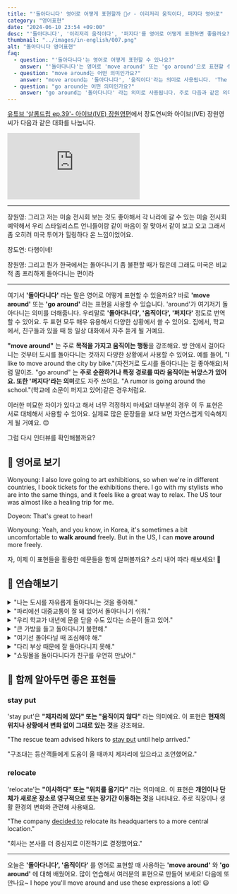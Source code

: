 ```yaml
---
title: "'돌아다니다' 영어로 어떻게 표현할까 🚶‍♂️ - 이리저리 움직이다, 퍼지다 영어로"
category: "영어표현"
date: "2024-06-10 23:54 +09:00"
desc: "'돌아다니다', '이리저리 움직이다', '퍼지다'를 영어로 어떻게 표현하면 좋을까요? '한국에서는 돌아다니기 불편하지만, 미국에서는 비교적 자유롭게 돌아다닐 수 있어요' 등을 영어로 표현하는 법을 배워봅시다. 다양한 예문을 통해서 연습하고 본인의 표현으로 만들어 보세요."
thumbnail: "../images/in-english/007.png"
alt: "돌아다니다 영어표현"
faq:
  - question: "'돌아다니다'는 영어로 어떻게 표현할 수 있나요?"
    answer: "'돌아다니다'는 영어로 'move around' 또는 'go around'으로 표현할 수 있습니다. 이 표현들은 여기저기 돌아다니는 행위를 나타냅니다. 예를 들어, 'I like to move around the city on weekends'는 '주말에 도시를 돌아다니는 것을 좋아해'라는 의미입니다."
  - question: "move around는 어떤 의미인가요?"
    answer: "move around는 '돌아다니다', '움직이다'라는 의미로 사용됩니다. 'The children can move around freely in the playground' (아이들은 놀이터에서 자유롭게 돌아다닐 수 있어요)"
  - question: "go around는 어떤 의미인가요?"
    answer: "go around는 '돌아다니다' 라는 의미로 사용됩니다. 주로 다음과 같은 의미를 나타냅니다: 'We went around the city to see the sights' (우리는 관광지를 보기 위해 도시를 돌아다녔어요)"
---
```


[유튜브 '살롱드립 ep.39'- 아이브(IVE) 장원영편](https://www.youtube.com/watch?v=DilSsgN8OFY&t=361)에서 장도연씨와 아이브(IVE) 장원영씨가 다음과 같은 대화를 나눕니다.

<iframe class="youtube" src="https://www.youtube.com/embed/DilSsgN8OFY?si=t-Ry2ExliupajlpZ&amp;start=361" title="YouTube video player" frameborder="0" allow="accelerometer; autoplay; clipboard-write; encrypted-media; gyroscope; picture-in-picture; web-share" referrerpolicy="strict-origin-when-cross-origin" allowfullscreen></iframe>

---

장원영: 그리고 저는 미술 전시회 보는 것도 좋아해서 각 나라에 갈 수 있는 미술 전시회 예약해서 우리 스타일리스트 언니들이랑 같이 마음이 잘 맞아서 같이 보고 오고 그래서 좀 오히려 미국 투어가 힐링하다 온 느낌이었어요.

장도연: 다행이네!

장원영: 그리고 뭔가 한국에서는 돌아다니기 좀 불편할 때가 많은데 그래도 미국은 비교적 좀 프리하게 돌아다니는 편이라

---

<script async src="https://pagead2.googlesyndication.com/pagead/js/adsbygoogle.js?client=ca-pub-1465612013356152"
     crossorigin="anonymous"></script>
<!-- engple-horizontal-ad -->

<ins class="adsbygoogle"
     style="display:block"
     data-ad-client="ca-pub-1465612013356152"
     data-ad-slot="2106896038"
     data-ad-format="auto"
     data-full-width-responsive="true"></ins>

<script>
     (adsbygoogle = window.adsbygoogle || []).push({});
</script>

여기서 **'돌아다니다'** 라는 말은 영어로 어떻게 표현할 수 있을까요? 바로 **'move around'** 또는 **'go around'** 라는 표현을 사용할 수 있습니다. 'around'가 여기저기 돌아다니는 의미를 더해줍니다. 우리말로 **'돌아다니다', '움직이다', '퍼지다'** 정도로 번역할 수 있어요. 두 표현 모두 매우 유용해서 다양한 상황에서 쓸 수 있어요. 집에서, 학교에서, 친구들과 있을 때 등 일상 대화에서 자주 듣게 될 거예요.

**"move around"** 는 주로 **목적을 가지고 움직이는 행동**을 강조해요. 방 안에서 걸어다니는 것부터 도시를 돌아다니는 것까지 다양한 상황에서 사용할 수 있어요. 예를 들어, "I like to move around the city by bike."(자전거로 도시를 돌아다니는 걸 좋아해요)처럼 말이죠. "go around" 는 **주로 순환하거나 특정 경로를 따라 움직이는 뉘앙스가 있어요. 또한 '퍼지다'라는 의미**로도 자주 쓰여요. "A rumor is going around the school."(학교에 소문이 퍼지고 있어)같은 경우처럼요.

이러한 미묘한 차이가 있다고 해서 너무 걱정하지 마세요! 대부분의 경우 이 두 표현은 서로 대체해서 사용할 수 있어요. 실제로 많은 문장들을 보다 보면 자연스럽게 익숙해지게 될 거예요. 😊

그럼 다시 인터뷰를 확인해볼까요?

## 📖 영어로 보기

Wonyoung: I also love going to art exhibitions, so when we're in different countries, I book tickets for the exhibitions there. I go with my stylists who are into the same things, and it feels like a great way to relax. The US tour was almost like a healing trip for me.

Doyeon: That's great to hear!

Wonyoung: Yeah, and you know, in Korea, it's sometimes a bit uncomfortable to **walk around** freely. But in the US, I can **move around** more freely.

자, 이제 이 표현들을 활용한 예문들을 함께 살펴볼까요? 소리 내어 따라 해보세요! 🚀

## 💬 연습해보기

<details>
<summary>"나는 도시를 자유롭게 돌아다니는 것을 좋아해."</summary>
<span>"I love to move around the city freely."</span>
</details>

<details>
<summary>"파리에선 대중교통이 잘 돼 있어서 돌아다니기 쉬워."</summary>
<span>"In Paris, it's easy to go around because of the excellent public transportation."</span>
</details>

<details>
<summary>"우리 학교가 내년에 문을 닫을 수도 있다는 소문이 돌고 있어."</summary>
<span>"There's a rumor going around that our school might close next year."</span>
</details>

<details>
<summary>"큰 가방을 들고 돌아다니기 불편해."</summary>
<span>"It's uncomfortable to go around with a big bag."</span>
</details>

<details>
<summary>"여기선 돌아다닐 때 조심해야 해."</summary>
<span>"You have to be careful when moving around here."</span>
</details>

<details>
<summary>"다리 부상 때문에 잘 돌아다니지 못해."</summary>
<span>"I can't move around well because of my leg injury."</span>
</details>

<details>
<summary>"쇼핑몰을 돌아다니다가 친구를 우연히 만났어."</summary>
<span>"I ran into a friend while moving around the mall."</span>
</details>

## 🤝 함께 알아두면 좋은 표현들

### stay put

'stay put'은 **"제자리에 있다" 또는 "움직이지 않다"** 라는 의미예요. 이 표현은 **현재의 위치나 상황에서 변화 없이 그대로 있는 것**을 강조해요.

"The rescue team advised hikers to [stay put](/blog/in-english/119.stay/) until help arrived."

"구조대는 등산객들에게 도움이 올 때까지 제자리에 있으라고 조언했어요."

### relocate

'relocate'는 **"이사하다" 또는 "위치를 옮기다"** 라는 의미예요. 이 표현은 **개인이나 단체가 새로운 장소로 영구적으로 또는 장기간 이동하는 것**을 나타내요. 주로 직장이나 생활 환경의 변화와 관련해 사용돼요.

"The company [decided to](/blog/in-english/062.decide-to/) relocate its headquarters to a more central location."

"회사는 본사를 더 중심지로 이전하기로 결정했어요."

---

오늘은 **'돌아다니다', '움직이다'** 를 영어로 표현할 때 사용하는 **'move around'** 와 **'go around'** 에 대해 배웠어요. 많이 연습해서 여러분의 표현으로 만들어 보세요! 다음에 또 만나요~ I hope you'll move around and use these expressions a lot! 😃
